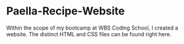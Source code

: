 # Paella-Recipe-Website
Within the scope of my bootcamp at WBS Coding School, I created a website. The distinct HTML and CSS files can be found right here.
